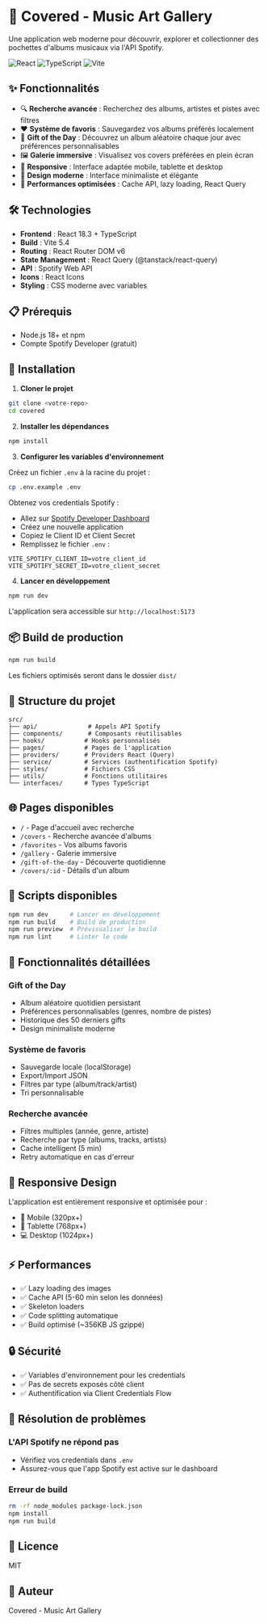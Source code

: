 # 🎵 Covered - Music Art Gallery

Une application web moderne pour découvrir, explorer et collectionner des pochettes d'albums musicaux via l'API Spotify.

![React](https://img.shields.io/badge/React-18.3-blue) ![TypeScript](https://img.shields.io/badge/TypeScript-5.6-blue) ![Vite](https://img.shields.io/badge/Vite-5.4-purple)

## ✨ Fonctionnalités

- 🔍 **Recherche avancée** : Recherchez des albums, artistes et pistes avec filtres
- ❤️ **Système de favoris** : Sauvegardez vos albums préférés localement
- 🎁 **Gift of the Day** : Découvrez un album aléatoire chaque jour avec préférences personnalisables
- 🖼️ **Galerie immersive** : Visualisez vos covers préférées en plein écran
- 📱 **Responsive** : Interface adaptée mobile, tablette et desktop
- 🎨 **Design moderne** : Interface minimaliste et élégante
- 🚀 **Performances optimisées** : Cache API, lazy loading, React Query

## 🛠️ Technologies

- **Frontend** : React 18.3 + TypeScript
- **Build** : Vite 5.4
- **Routing** : React Router DOM v6
- **State Management** : React Query (@tanstack/react-query)
- **API** : Spotify Web API
- **Icons** : React Icons
- **Styling** : CSS moderne avec variables

## 📋 Prérequis

- Node.js 18+ et npm
- Compte Spotify Developer (gratuit)

## 🚀 Installation

1. **Cloner le projet**
```bash
git clone <votre-repo>
cd covered
```

2. **Installer les dépendances**
```bash
npm install
```

3. **Configurer les variables d'environnement**

Créez un fichier `.env` à la racine du projet :
```bash
cp .env.example .env
```

Obtenez vos credentials Spotify :
- Allez sur [Spotify Developer Dashboard](https://developer.spotify.com/dashboard)
- Créez une nouvelle application
- Copiez le Client ID et Client Secret
- Remplissez le fichier `.env` :

```env
VITE_SPOTIFY_CLIENT_ID=votre_client_id
VITE_SPOTIFY_SECRET_ID=votre_client_secret
```

4. **Lancer en développement**
```bash
npm run dev
```

L'application sera accessible sur `http://localhost:5173`

## 📦 Build de production

```bash
npm run build
```

Les fichiers optimisés seront dans le dossier `dist/`

## 🎯 Structure du projet

```
src/
├── api/              # Appels API Spotify
├── components/       # Composants réutilisables
├── hooks/           # Hooks personnalisés
├── pages/           # Pages de l'application
├── providers/       # Providers React (Query)
├── service/         # Services (authentification Spotify)
├── styles/          # Fichiers CSS
├── utils/           # Fonctions utilitaires
└── interfaces/      # Types TypeScript
```

## 🌐 Pages disponibles

- `/` - Page d'accueil avec recherche
- `/covers` - Recherche avancée d'albums
- `/favorites` - Vos albums favoris
- `/gallery` - Galerie immersive
- `/gift-of-the-day` - Découverte quotidienne
- `/covers/:id` - Détails d'un album

## 🔧 Scripts disponibles

```bash
npm run dev      # Lancer en développement
npm run build    # Build de production
npm run preview  # Prévisualiser le build
npm run lint     # Linter le code
```

## 🎨 Fonctionnalités détaillées

### Gift of the Day
- Album aléatoire quotidien persistant
- Préférences personnalisables (genres, nombre de pistes)
- Historique des 50 derniers gifts
- Design minimaliste moderne

### Système de favoris
- Sauvegarde locale (localStorage)
- Export/Import JSON
- Filtres par type (album/track/artist)
- Tri personnalisable

### Recherche avancée
- Filtres multiples (année, genre, artiste)
- Recherche par type (albums, tracks, artists)
- Cache intelligent (5 min)
- Retry automatique en cas d'erreur

## 📱 Responsive Design

L'application est entièrement responsive et optimisée pour :
- 📱 Mobile (320px+)
- 📱 Tablette (768px+)
- 💻 Desktop (1024px+)

## ⚡ Performances

- ✅ Lazy loading des images
- ✅ Cache API (5-60 min selon les données)
- ✅ Skeleton loaders
- ✅ Code splitting automatique
- ✅ Build optimisé (~356KB JS gzippé)

## 🔒 Sécurité

- ✅ Variables d'environnement pour les credentials
- ✅ Pas de secrets exposés côté client
- ✅ Authentification via Client Credentials Flow

## 🐛 Résolution de problèmes

### L'API Spotify ne répond pas
- Vérifiez vos credentials dans `.env`
- Assurez-vous que l'app Spotify est active sur le dashboard

### Erreur de build
```bash
rm -rf node_modules package-lock.json
npm install
npm run build
```

## 📄 Licence

MIT

## 👤 Auteur

Covered - Music Art Gallery
